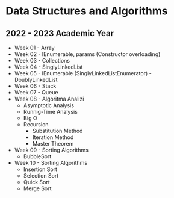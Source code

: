 # Data Structures and Algorithms
## 2022 - 2023 Academic Year

* Week 01 - Array
* Week 02 - IEnumerable, params (Constructor overloading)
* Week 03 - Collections
* Week 04 - SinglyLinkedList
* Week 05 - IEnumerable (SinglyLinkedListEnumerator) - DoublyLinkedList
* Week 06 - Stack
* Week 07 - Queue
* Week 08 - Algoritma Analizi
    * Asymptotic Analysis
    * Runnig-Time Analysis
    * Big O
    * Recursion
        * Substitution Method
        * Iteration Method
        * Master Theorem
* Week 09 - Sorting Algorithms
    * BubbleSort
* Week 10 - Sorting Algorithms
    * Insertion Sort
    * Selection Sort
    * Quick Sort
    * Merge Sort

